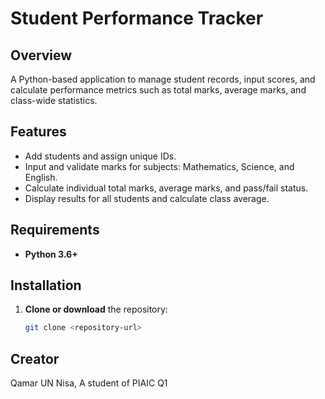 # Student Performance Tracker

## Overview
A Python-based application to manage student records, input scores, and calculate performance metrics such as total marks, average marks, and class-wide statistics.

## Features
- Add students and assign unique IDs.
- Input and validate marks for subjects: Mathematics, Science, and English.
- Calculate individual total marks, average marks, and pass/fail status.
- Display results for all students and calculate class average.

## Requirements
- **Python 3.6+**

## Installation
1. **Clone or download** the repository:
   ```bash
   git clone <repository-url>
## Creator
  Qamar UN Nisa, A student of PIAIC Q1
